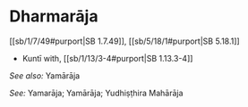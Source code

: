 # Dharmarāja

[[sb/1/7/49#purport|SB 1.7.49]], [[sb/5/18/1#purport|SB 5.18.1]]

* Kuntī with, [[sb/1/13/3-4#purport|SB 1.13.3-4]]

*See also:* Yamārāja

*See:* Yamarāja; Yamārāja; Yudhiṣṭhira Mahārāja
